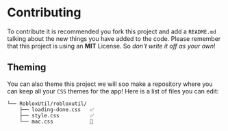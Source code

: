 # Contributing
To contribute it is recommended you fork this project and add a `README.md` talking about the new things you have added to the code. Please remember that this project is using an **MIT** License. So *don't write it off as your own*!
## Theming
You can also theme this project we will soo make a repository where you can keep all your `CSS` themes for the app!
Here is a list of files you can edit:

```ascii
└── RobloxUtil/robloxutil/
    ├── loading-done.css   ✅
    ├── style.css          ✅
    └── mac.css            🚫
```
